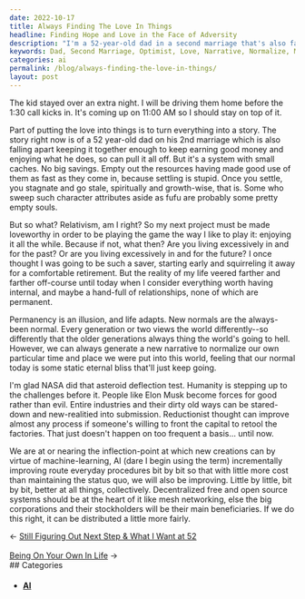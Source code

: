 ```yaml
---
date: 2022-10-17
title: Always Finding The Love In Things
headline: Finding Hope and Love in the Face of Adversity
description: "I'm a 52-year-old dad in a second marriage that's also falling apart. Despite this, I'm pushing through and doing what I can to drive my kid home before the 1:30 call. I'm an optimist who believes in putting love into things and creating a narrative that normalizes my own experience. I'm hopeful that with the help of machine-learning and AI, we can create better realities for humanity. Read my blog to learn more about my story and my thoughts"
keywords: Dad, Second Marriage, Optimist, Love, Narrative, Normalize, Machine-Learning, AI, Humanity, Challenges, Realities
categories: ai
permalink: /blog/always-finding-the-love-in-things/
layout: post
---
```



The kid stayed over an extra night. I will be driving them home before the 1:30
call kicks in. It's coming up on 11:00 AM so I should stay on top of it.

Part of putting the love into things is to turn everything into a story. The
story right now is of a 52 year-old dad on his 2nd marriage which is also
falling apart keeping it together enough to keep earning good money and
enjoying what he does, so can pull it all off. But it's a system with small
caches. No big savings. Empty out the resources having made good use of them as
fast as they come in, because settling is stupid. Once you settle, you
stagnate and go stale, spiritually and growth-wise, that is. Some who sweep
such character attributes aside as fufu are probably some pretty empty souls.

But so what? Relativism, am I right? So my next project must be made loveworthy
in order to be playing the game the way I like to play it: enjoying it all the
while. Because if not, what then? Are you living excessively in and for the
past? Or are you living excessively in and for the future? I once thought I was
going to be such a saver, starting early and squirreling it away for a
comfortable retirement. But the reality of my life veered farther and farther
off-course until today when I consider everything worth having internal, and
maybe a hand-full of relationships, none of which are permanent.

Permanency is an illusion, and life adapts. New normals are the always-been
normal. Every generation or two views the world differently--so differently
that the older generations always thing the world's going to hell. However, we
can always generate a new narrative to normalize our own particular time and
place we were put into this world, feeling that our normal today is some static
eternal bliss that'll just keep going.

I'm glad NASA did that asteroid deflection test. Humanity is stepping up to the
challenges before it. People like Elon Musk become forces for good rather than
evil. Entire industries and their dirty old ways can be stared-down and
new-realitied into submission. Reductionist thought can improve almost any
process if someone's willing to front the capital to retool the factories. That
just doesn't happen on too frequent a basis... until now.

We are at or nearing the inflection-point at which new creations can by virtue
of machine-learning, AI (dare I begin using the term) incrementally improving
route everyday procedures bit by bit so that with little more cost than
maintaining the status quo, we will also be improving. Little by little, bit by
bit, better at all things, collectively. Decentralized free and open source
systems should be at the heart of it like mesh networking, else the big
corporations and their stockholders will be their main beneficiaries. If we do
this right, it can be distributed a little more fairly.


<div class="post-nav"><div class="post-nav-prev"><span class="arrow">&larr;&nbsp;</span><a href="/blog/still-figuring-out-next-step-what-i-want-at-52">Still Figuring Out Next Step & What I Want at 52</a></div> &nbsp; <div class="post-nav-next"><a href="/blog/being-on-your-own-in-life">Being On Your Own In Life</a><span class="arrow">&nbsp;&rarr;</span></div></div>
## Categories

<ul>
<li><h4><a href='/ai/'>AI</a></h4></li></ul>